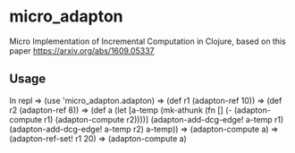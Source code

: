 # micro_adapton

Micro Implementation of Incremental Computation in Clojure, 
based on this paper https://arxiv.org/abs/1609.05337

## Usage
In repl
=> (use 'micro_adapton.adapton)
=> (def r1 (adapton-ref 10))
=> (def r2 (adapton-ref 8))
=> (def a (let [a-temp (mk-athunk (fn [] (- (adapton-compute r1) (adapton-compute r2))))]
            (adapton-add-dcg-edge! a-temp r1)
            (adapton-add-dcg-edge! a-temp r2)
          a-temp))
=> (adapton-compute a)
=> (adapton-ref-set! r1 20)
=> (adapton-compute a)

